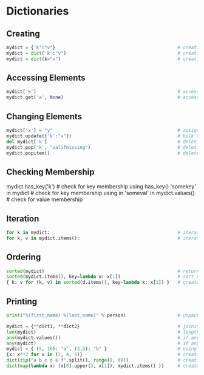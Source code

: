 Dictionaries
============

Creating
--------

```python
mydict = {'k':"v"}                                             # creating with {}
mydict = dict('k':"v")                                         # creating with dict()
mydict = dict(k="v")                                           # creating with dict() using keyword notation
```

Accessing Elements
------------------

```python
mydict['k']                                                    # accessing elements
mydict.get('a', None)                                          # accessing elements without missing key errors
```

Changing Elements
-----------------

```python
mydict['x'] = "y"                                              # assignment
mydict.update({'k':"v"})                                       # bulk appending / modification
del mydict['k']                                                # deleting elements
mydict.pop('k', "valifmissing")                                # deleting elements without missing key errors
mydict.popitem()                                               # delete the last item and return (k, v)
```

Checking Membership
-------------------

mydict.has_key('k')                                            # check for key membership using has_key()
'somekey' in mydict                                            # check for key membership using in
'someval' in mydict.values()                                   # check for value membership

Iteration
---------

```python
for k in mydict:                                               # iterating through values
for k, v in mydict.items():                                    # iterating through keys and values
```

Ordering
--------

```python
sorted(mydict)                                                 # returns a sorted list of mydict.keys()
sorted(mydict.items(), key=lambda x: x[1])                     # sort by value, return a list of tuples
{ k: v for (k, v) in sorted(d.items(), key=lambda x: x[1]) }   # create a new dict sorted by value
```

Printing
--------

```python
print("%(first_name) %(last_name)" % person)                   # unpack keys from dict
```

```python
mydict = {**dict1, **dict2}                                    # joining through unpacking
len(mydict)                                                    # length
any(mydict.values())                                           # if any value is True
any(mydict)                                                    # if any key or value is True  (probably not desired)
mydict = { (5, 10): "a", (3,5): "b" }                          # using tuples as keys
{x: x**2 for x in (2, 4, 6)}                                   # creating using dict comprehensions
dict(zip("a b c d e f".split(), range(0, 6)))                  # creating using dict() and zip()
dict(map(lambda x: (x[0].upper(), x[1]), mydict.items() ))     # create a new dict where keys are upper()
```

